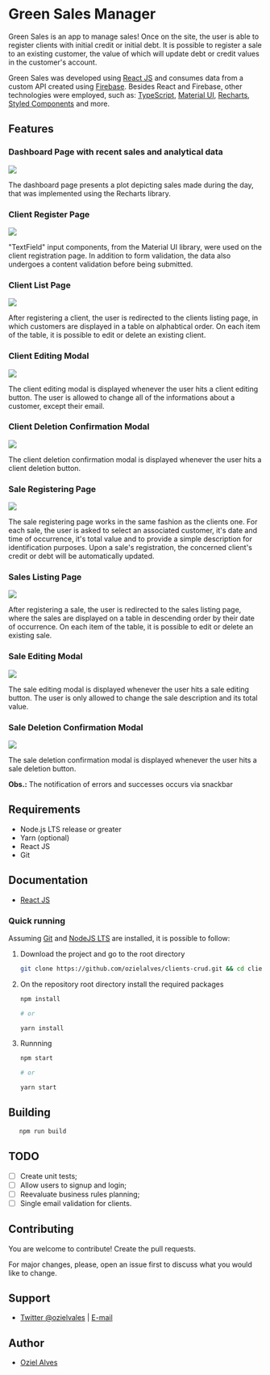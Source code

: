 # Green Sales Manager

Green Sales is an app to manage sales! Once on the site, the user is able to register clients with initial credit or initial debt. It is possible to register a sale to an existing customer, the value of which will update debt or credit values in the customer's account.

Green Sales was developed using [React JS](https://pt-br.reactjs.org/) and consumes data from a custom API created using [Firebase](https://firebase.google.com/). Besides React and Firebase, other technologies were employed, such as: [TypeScript](https://www.typescriptlang.org/), [Material UI](https://material-ui.com/), [Recharts](https://recharts.org/en-US/), [Styled Components](https://styled-components.com/) and more.

## Features

### **Dashboard Page with recent sales and analytical data**

<img src="src/assets/dashboard.PNG"/>

The dashboard page presents a plot depicting sales made during the day, that was implemented using the Recharts library.

### **Client Register Page**

<img src="src/assets/clientRegister.PNG"/>

"TextField" input components, from the Material UI library, were used on the client registration page. In addition to form validation, the data also undergoes a content validation before being submitted.

### **Client List Page**

<img src="src/assets/clientsList.PNG"/>

After registering a client, the user is redirected to the clients listing page, in which customers are displayed in a table on alphabtical order. On each item of the table, it is possible to edit or delete an existing client.

### **Client Editing Modal**

<img src="src/assets/clientEdit.PNG"/>

The client editing modal is displayed whenever the user hits a client editing button. The user is allowed to change all of the informations about a customer, except their email.

### **Client Deletion Confirmation Modal**

<img src="src/assets/clientDelete.PNG"/>

The client deletion confirmation modal is displayed whenever the user hits a client deletion button.

### **Sale Registering Page**

<img src="src/assets/saleRegister.PNG"/>

The sale registering page works in the same fashion as the clients one. For each sale, the user is asked to select an associated customer, it's date and time of occurrence, it's total value and to provide a simple description for identification purposes. Upon a sale's registration, the concerned client's credit or debt will be automatically updated.

### **Sales Listing Page**

<img src="src/assets/salesList.PNG"/>

After registering a sale, the user is redirected to the sales listing page, where the sales are displayed on a table in descending order by their date of occurrence. On each item of the table, it is possible to edit or delete an existing sale.

### **Sale Editing Modal**

<img src="src/assets/saleEdit.PNG"/>

The sale editing modal is displayed whenever the user hits a sale editing button. The user is only allowed to change the sale description and its total value.

### **Sale Deletion Confirmation Modal**

<img src="src/assets/saleDelete.PNG"/>

The sale deletion confirmation modal is displayed whenever the user hits a sale deletion button.

**Obs.:** The notification of errors and successes occurs via snackbar

## Requirements

- Node.js LTS release or greater
- Yarn (optional)
- React JS
- Git

## Documentation

- [React JS](https://reactnative.dev/docs/environment-setup)

### Quick running

Assuming [Git](https://git-scm.com/) and [NodeJS LTS](https://nodejs.org/en/) are installed, it is possible to follow:

1. Download the project and go to the root directory

   ```bash
   git clone https://github.com/ozielalves/clients-crud.git && cd client-crud/
   ```

2. On the repository root directory install the required packages

   ```bash
   npm install

   # or

   yarn install
   ```

3. Runnning

   ```bash
   npm start

   # or

   yarn start
   ```

## Building

```bash
   npm run build
```

## TODO

- [ ] Create unit tests;
- [ ] Allow users to signup and login;
- [ ] Reevaluate business rules planning;
- [ ] Single email validation for clients.

## Contributing

You are welcome to contribute! Create the pull requests.

For major changes, please, open an issue first to discuss what you would like to change.

## Support

- [Twitter @ozielvales](https://twitter.com/ozielvales) | [E-mail](mailto:ozielalves@ufrn.edu.br)

## Author

- [Oziel Alves](https://github.com/ozielalves)
